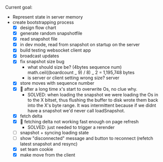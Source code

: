 Current goal:

- Represent state in server memory
- create bootstrapping process
  - [x] design flow chart
  - [x] generate random snapshotfile
  - [x] read snapshot file
  - [x] in dev mode, read from snapshot on startup on the server
  - [x] build testing websocket client app
  - [x] broadcast updates
  - [x] fix snapshot size bug
    - what should size be? (4bytes sequence num) math.ceil((boardcount _ 9) / 8) _ 2 = 1,195,748 bytes
    - is server or client setting wrong size? server
  - [x] store moves with sequence number
  - [x] 🐞 after a long time x's start to overwrite Os, no clue why.
    - SOLVED: when loading the snapshot we were loading the Os in to the X bitset, thus flushing the buffer to disk wrote them back into the X's byte range. It was intermittent because if we didnt have a snapshot we'd never call loadSnapshot.
  - [x] fetch delta
  - [x] 🐞 fetching delta not working fast enough on page refresh
    - SOLVED: just needed to trigger a rerender
  - [ ] snapshot + syncing loading state
  - [ ] show "disconnected" message and button to reconnect (refetch latest snapshot and resync)
  - [x] set team cookie
  - [x] make move from the client
